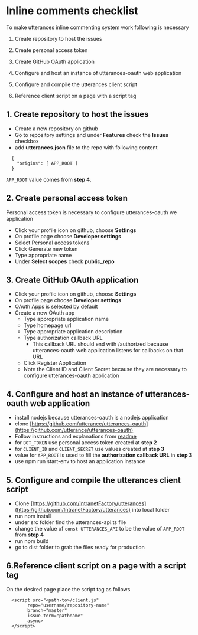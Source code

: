# Inline comments checklist

To make utterances inline commenting system work following is necessary

1. Create repository to host the issues

2. Create personal access token

3. Create GitHub OAuth application

4. Configure and host an instance of utterances-oauth web application

5. Configure and compile the utterances client script

6. Reference client script on a page with a script tag

## 1. Create repository to host the issues
* Create a new repository on github
* Go to repository settings and under **Features** check the **Issues** checkbox
* add **utterances.json** file to the repo with following content
```
  {
    "origins": [ APP_ROOT ]
  }
```

`APP_ROOT` value comes from **step 4**.

## 2. Create personal access token
Personal access token is necessary to configure utterances-oauth we application

* Click your profile icon on github, choose **Settings**
* On profile page choose **Developer settings**
* Select Personal access tokens
* Click Generate new token
* Type appropriate name
* Under **Select scopes** check **public_repo**

## 3. Create GitHub OAuth application
* Click your profile icon on github, choose **Settings**
* On profile page choose **Developer settings**
* OAuth Apps is selected by default
* Create a new OAuth app
  * Type appropriate application name
  * Type homepage url
  * Type appropriate application description
  * Type authorization callback URL
     * This callback URL should end with /authorized because utterances-oauth web application listens for callbacks on that URL
  * Click Register Application
  * Note the Client ID and Client Secret because they are necessary to configure utterances-oauth application

## 4. Configure and host an instance of utterances-oauth web application
* install nodejs because utterances-oauth is a nodejs application
* clone [https://github.com/utterance/utterances-oauth](https://github.com/utterance/utterances-oauth)
* Follow instructions and explanations from [readme](https://github.com/utterance/utterances-oauth)
* for `BOT_TOKEN` use personal access token created at **step 2**
* for `CLIENT_ID` and `CLIENT_SECRET` use values created at **step 3**
* value for `APP_ROOT` is used to fill the **authorization callback URL** in **step 3**
* use npm run start-env to host an application instance

## 5. Configure and compile the utterances client script
* Clone [https://github.com/IntranetFactory/utterances](https://github.com/IntranetFactory/utterances) into local folder
* run npm install
* under src folder find the utterances-api.ts file
* change the value of `const UTTERANCES_API` to be the value of `APP_ROOT` from **step 4**
* run npm build
* go to dist folder to grab the files ready for production

## 6.Reference client script on a page with a script tag
On the desired page place the script tag as follows

```
  <script src="<path-to>/client.js"
        repo="username/repository-name"
        branch="master"
        issue-term="pathname"
        async>
  </script>
```

